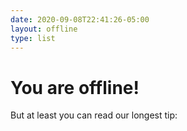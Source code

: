```yaml
---
date: 2020-09-08T22:41:26-05:00
layout: offline
type: list
---
```


# You are offline!

But at least you can read our longest tip:
